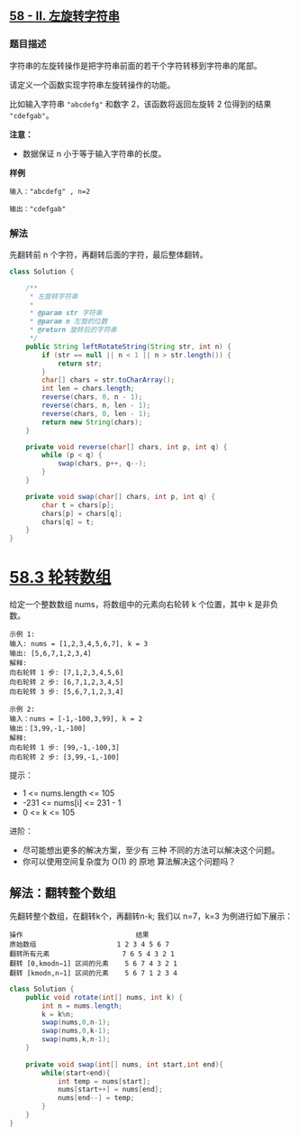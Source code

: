 ## [58 - II. 左旋转字符串](https://leetcode.cn/problems/zuo-xuan-zhuan-zi-fu-chuan-lcof/)

### 题目描述

字符串的左旋转操作是把字符串前面的若干个字符转移到字符串的尾部。

请定义一个函数实现字符串左旋转操作的功能。

比如输入字符串 `"abcdefg"` 和数字 2，该函数将返回左旋转 2 位得到的结果 `"cdefgab"`。

**注意：**

- 数据保证 n 小于等于输入字符串的长度。

**样例**

```
输入："abcdefg" , n=2

输出："cdefgab"
```

### 解法

先翻转前 n 个字符，再翻转后面的字符，最后整体翻转。

```java
class Solution {

    /**
     * 左旋转字符串
     *
     * @param str 字符串
     * @param n 左旋的位数
     * @return 旋转后的字符串
     */
    public String leftRotateString(String str, int n) {
        if (str == null || n < 1 || n > str.length()) {
            return str;
        }
        char[] chars = str.toCharArray();
        int len = chars.length;
        reverse(chars, 0, n - 1);
        reverse(chars, n, len - 1);
        reverse(chars, 0, len - 1);
        return new String(chars);
    }

    private void reverse(char[] chars, int p, int q) {
        while (p < q) {
            swap(chars, p++, q--);
        }
    }

    private void swap(char[] chars, int p, int q) {
        char t = chars[p];
        chars[p] = chars[q];
        chars[q] = t;
    }
}
```

# [58.3 轮转数组](https://leetcode.cn/problems/rotate-array/description/)
给定一个整数数组 nums，将数组中的元素向右轮转 k 个位置，其中 k 是非负数。


````
示例 1:
输入: nums = [1,2,3,4,5,6,7], k = 3
输出: [5,6,7,1,2,3,4]
解释:
向右轮转 1 步: [7,1,2,3,4,5,6]
向右轮转 2 步: [6,7,1,2,3,4,5]
向右轮转 3 步: [5,6,7,1,2,3,4]
````
````
示例 2:
输入：nums = [-1,-100,3,99], k = 2
输出：[3,99,-1,-100]
解释:
向右轮转 1 步: [99,-1,-100,3]
向右轮转 2 步: [3,99,-1,-100]
````

提示：
- 1 <= nums.length <= 105
- -231 <= nums[i] <= 231 - 1
- 0 <= k <= 105


进阶：
- 尽可能想出更多的解决方案，至少有 三种 不同的方法可以解决这个问题。
- 你可以使用空间复杂度为 O(1) 的 原地 算法解决这个问题吗？

## 解法：翻转整个数组
先翻转整个数组，在翻转k个，再翻转n-k;
我们以 n=7，k=3 为例进行如下展示：
````
操作	                          结果
原始数组          	        1 2 3 4 5 6 7
翻转所有元素	                7 6 5 4 3 2 1
翻转 [0,kmodn−1] 区间的元素	5 6 7 4 3 2 1
翻转 [kmodn,n−1] 区间的元素	5 6 7 1 2 3 4
````
````java
class Solution {
    public void rotate(int[] nums, int k) {
        int n = nums.length;
        k = k%n;
        swap(nums,0,n-1);
        swap(nums,0,k-1);
        swap(nums,k,n-1);
    }
    
    private void swap(int[] nums, int start,int end){
        while(start<end){
            int temp = nums[start];
            nums[start++] = nums[end];
            nums[end--] = temp;
        }
    }
}
````